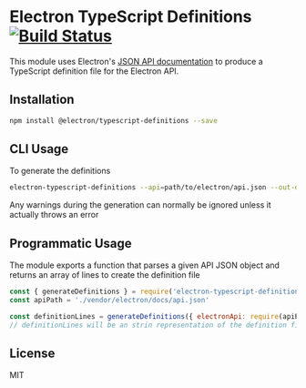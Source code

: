 # Electron TypeScript Definitions [![Build Status](https://travis-ci.org/electron/electron-typescript-definitions.svg?branch=main)](https://travis-ci.org/electron/electron-typescript-definitions)

This module uses Electron's [JSON API documentation](https://github.com/electron/docs-parser) to produce a TypeScript definition file for the Electron API.

## Installation

```sh
npm install @electron/typescript-definitions --save
```

## CLI Usage

To generate the definitions

```sh
electron-typescript-definitions --api=path/to/electron/api.json --out-dir=path/to/out/dir
```

Any warnings during the generation can normally be ignored unless it actually throws
an error

## Programmatic Usage

The module exports a function that parses a given API JSON object and returns
an array of lines to create the definition file

```js
const { generateDefinitions } = require('electron-typescript-definitions')
const apiPath = './vendor/electron/docs/api.json'

const definitionLines = generateDefinitions({ electronApi: require(apiPath) })
// definitionLines will be an strin representation of the definition file
```

## License

MIT
